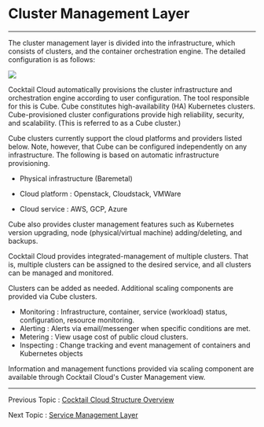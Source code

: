 # Cluster Management Layer

---

The cluster management layer is divided into the infrastructure, which consists of clusters, and the container orchestration engine.
The detailed configuration is as follows:

![](/assets/cocktailcloud-architecture-2.png)

Cocktail Cloud automatically provisions the cluster infrastructure and orchestration engine according to user configuration. The tool responsible for this is Cube. Cube constitutes high-availability \(HA\) Kubernetes clusters. Cube-provisioned cluster configurations provide high reliability, security, and scalability. \(This is referred to as a Cube cluster.\)

Cube clusters currently support the cloud platforms and providers listed below. Note, however, that Cube can be configured independently on any infrastructure. The following is based on automatic infrastructure provisioning.

* Physical infrastructure \(Baremetal\)

* Cloud platform : Openstack, Cloudstack, VMWare

* Cloud service : AWS, GCP, Azure

Cube also provides cluster management features such as Kubernetes version upgrading, node \(physical/virtual machine\) adding/deleting, and backups.

Cocktail Cloud provides integrated-management of multiple clusters. That is, multiple clusters can be assigned to the desired service, and all clusters can be managed and monitored.

Clusters can be added as needed. Additional scaling components are provided via Cube clusters.

* Monitoring : Infrastructure, container, service \(workload\) status, configuration, resource monitoring.
* Alerting : Alerts via email/messenger when specific conditions are met.
* Metering : View usage cost of public cloud clusters.
* Inspecting : Change tracking and event management of containers and Kubernetes objects

Information and management functions provided via scaling component are available through Cocktail Cloud's Custer Management view.

---

Previous Topic : [Cocktail Cloud Structure Overview](/cocktail-cloud-ad6c-c131-ac1c-c694.md)

Next Topic : [Service Management Layer](/c11c-be44-c2a4-ad00-b9ac-b808-c774-c5b4.md)

